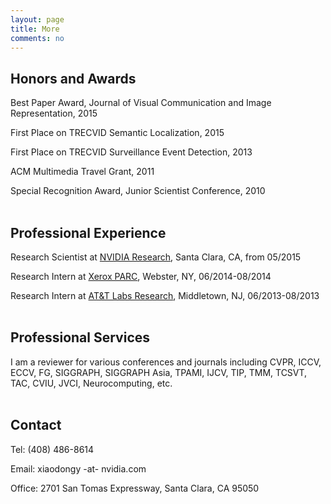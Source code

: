 ```yaml
---
layout: page
title: More
comments: no
---
```


## Honors and Awards

Best Paper Award, Journal of Visual Communication and Image Representation, 2015

First Place on TRECVID Semantic Localization, 2015

First Place on TRECVID Surveillance Event Detection, 2013

ACM Multimedia Travel Grant, 2011

Special Recognition Award, Junior Scientist Conference, 2010
<br><br>

## Professional Experience

Research Scientist at [NVIDIA Research](https://research.nvidia.com), Santa Clara, CA, from 05/2015

Research Intern at [Xerox PARC](http://www.parc.com), Webster, NY, 06/2014-08/2014

Research Intern at [AT&T Labs Research](http://www.research.att.com), Middletown, NJ, 06/2013-08/2013
<br><br>

## Professional Services

I am a reviewer for various conferences and journals including CVPR, ICCV, ECCV, FG, SIGGRAPH, SIGGRAPH Asia, TPAMI, IJCV, TIP, TMM, TCSVT, TAC, CVIU, JVCI, Neurocomputing, etc. 
<br><br>

## Contact

Tel: (408) 486-8614

Email: xiaodongy -at- nvidia.com

Office: 2701 San Tomas Expressway, Santa Clara, CA 95050
